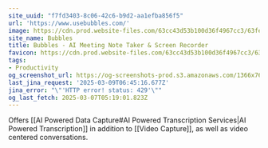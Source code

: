 ```yaml
---
site_uuid: "f7fd3403-8c06-42c6-b9d2-aa1efba856f5"
url: 'https://www.usebubbles.com/'
image: https://cdn.prod.website-files.com/63cc43d53b100d36f4967cc3/63fe740caf59842acb4f1766_og-image.png
site_name: Bubbles
title: Bubbles - AI Meeting Note Taker & Screen Recorder
favicon: https://cdn.prod.website-files.com/63cc43d53b100d36f4967cc3/63ef86e459379b136ab2486d_favicon.svg
tags:
- Productivity
og_screenshot_url: https://og-screenshots-prod.s3.amazonaws.com/1366x768/80/false/61043c6f4308c2eb65275146f772b0fbee8b495c1da34b848cfe263bdf541ba1.jpeg
last_jina_request: '2025-03-09T06:45:16.677Z'
jina_error: "\"'HTTP error! status: 429'\""
og_last_fetch: 2025-03-07T05:19:01.823Z
---
```

Offers [[AI Powered Data Capture#AI Powered Transcription Services|AI Powered Transcription]] in addition to [[Video Capture]], as well as video centered conversations. 
